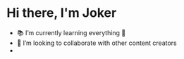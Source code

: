 # Hi there, I'm Joker

- 📚 I’m currently learning everything 🤔
- 👯 I’m looking to collaborate with other content creators
- 
